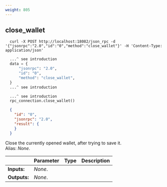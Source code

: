 ```yaml
---
weight: 805
---
```


## **close_wallet**

```shell
  curl -X POST http://localhost:18082/json_rpc -d '{"jsonrpc":"2.0","id":"0","method":"close_wallet"}' -H 'Content-Type: application/json'
```
```python
  ...^ see introduction
  data = {
      "jsonrpc": "2.0",
      "id": "0",
      "method": "close_wallet",
  }
  ...^ see introduction
```
```py
  ...^ see introduction
  rpc_connection.close_wallet()
```
```json
  {
    "id": "0",
    "jsonrpc": "2.0",
    "result": {
    }
  }
```
Close the currently opened wallet, after trying to save it.  
Alias: *None*.  

|             | Parameter | Type | Description
| ---         | ---       | ---  | ---
|**Inputs:**  | *None*.   |      |
|**Outputs:** | *None*.   |      |